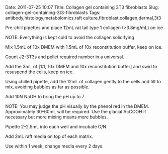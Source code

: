 Date: 2011-07-25 10:07
Title: Collagen gel containing 3T3 fibroblasts 
Slug: collagen-gel-containing-3t3-fibroblasts
Tags: antibody,histology,metabolomics,raft culture,fibroblast,collagen,dermal,3t3







Pre-chill pipettes and place 12mL rat tail type 1 collagen (&gt;3.8mg/mL) on ice

<aside>NOTE: Everything is kept cold to avoid the collagen solidifying</aside>



Mix 1.5mL of 10x DMEM with 1.5mL of 10x reconstitution buffer, keep on ice.



Count J2-3T3s and pellet required number in a universal.



Add the 3mL of [1:1, 10x DMEM and 10x reconstitution buffer] and swirl to resuspend the cells, keep on ice.



Using chilled pipette, add the 12mL of collagen gently to the cells and tilt to mix, avoiding bubbles as far as possible.



Add 10N NaOH to bring the pH up to 7

NOTE: You may judge the pH visually by the phenol red in the DMEM. Approximately 30–60mL will be required. Use the glacial AcCOOH if necessary but more mixing means more bubbles.



Pipette 2–2.5mL into each well and incubate O/N



Add 2mL raft media on top of each matrix.



Use within 1 week, change media every 2 days.




